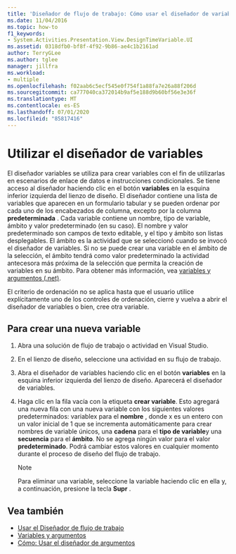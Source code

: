 ```yaml
---
title: 'Diseñador de flujo de trabajo: Cómo usar el diseñador de variables'
ms.date: 11/04/2016
ms.topic: how-to
f1_keywords:
- System.Activities.Presentation.View.DesignTimeVariable.UI
ms.assetid: 0318dfb0-bf8f-4f92-9b86-ae4c1b2161ad
author: TerryGLee
ms.author: tglee
manager: jillfra
ms.workload:
- multiple
ms.openlocfilehash: f02aab6c5ecf545e0f754f1a88fa7e26a88f206d
ms.sourcegitcommit: ca777040ca372014b9af5e188d9b60bf56e3e36f
ms.translationtype: MT
ms.contentlocale: es-ES
ms.lasthandoff: 07/01/2020
ms.locfileid: "85817416"
---
```

# <a name="how-to-use-the-variable-designer"></a>Utilizar el diseñador de variables

El diseñador variables se utiliza para crear variables con el fin de utilizarlas en escenarios de enlace de datos e instrucciones condicionales. Se tiene acceso al diseñador haciendo clic en el botón **variables** en la esquina inferior izquierda del lienzo de diseño. El diseñador contiene una lista de variables que aparecen en un formulario tabular y se pueden ordenar por cada uno de los encabezados de columna, excepto por la columna **predeterminada** . Cada variable contiene un nombre, tipo de variable, ámbito y valor predeterminado (en su caso). El nombre y valor predeterminado son campos de texto editable, y el tipo y ámbito son listas desplegables. El ámbito es la actividad que se seleccionó cuando se invocó el diseñador de variables. Si no se puede crear una variable en el ámbito de la selección, el ámbito tendrá como valor predeterminado la actividad antecesora más próxima de la selección que permita la creación de variables en su ámbito. Para obtener más información, vea [variables y argumentos (.net)](/dotnet/framework/windows-workflow-foundation/variables-and-arguments).

 El criterio de ordenación no se aplica hasta que el usuario utilice explícitamente uno de los controles de ordenación, cierre y vuelva a abrir el diseñador de variables o bien, cree otra variable.

## <a name="to-create-a-new-variable"></a>Para crear una nueva variable

1. Abra una solución de flujo de trabajo o actividad en Visual Studio.

2. En el lienzo de diseño, seleccione una actividad en su flujo de trabajo.

3. Abra el diseñador de variables haciendo clic en el botón **variables** en la esquina inferior izquierda del lienzo de diseño. Aparecerá el diseñador de variables.

4. Haga clic en la fila vacía con la etiqueta **crear variable**. Esto agregará una nueva fila con una nueva variable con los siguientes valores predeterminados: variablex para el **nombre** , donde x es un entero con un valor inicial de 1 que se incrementa automáticamente para crear nombres de variable únicos, una **cadena** para el **tipo de variable**y una **secuencia** para el **ámbito**. No se agrega ningún valor para el valor **predeterminado**. Podrá cambiar estos valores en cualquier momento durante el proceso de diseño del flujo de trabajo.

    > [!NOTE]
    > Para eliminar una variable, seleccione la variable haciendo clic en ella y, a continuación, presione la tecla **Supr** .

## <a name="see-also"></a>Vea también

- [Usar el Diseñador de flujo de trabajo](developing-applications-with-the-workflow-designer.md)
- [Variables y argumentos](/dotnet/framework/windows-workflow-foundation/variables-and-arguments)
- [Cómo: Usar el diseñador de argumentos](../workflow-designer/how-to-use-the-argument-designer.md)
